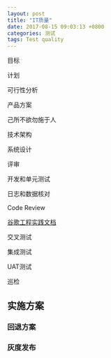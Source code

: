 ```yaml
---
layout: post
title: "IT质量"
date: 2017-08-15 09:03:13 +0800
categories: 测试
tags: Test quality
---
```


目标

计划

可行性分析

产品方案

己所不欲勿施于人

技术架构

系统设计

评审

开发和单元测试

日志和数据核对

Code Review

[谷歌工程实践文档](https://jimmysong.io/posts/google-engineering-practices-zh/)

交叉测试

集成测试

UAT测试

巡检

## 实施方案

### 回退方案

### 灰度发布